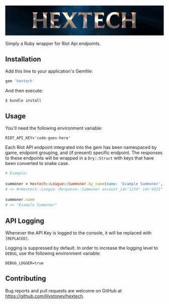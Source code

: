 ![Hextech Logo](./docs/logo.png)

Simply a Ruby wrapper for Riot Api endpoints.

## Installation

Add this line to your application's Gemfile:

```ruby
gem 'hextech'
```

And then execute:

    $ bundle install


## Usage

You'll need the following environment variable:

```
RIOT_API_KEY='code-goes-here'
```

Each Riot API endpoint integrated into the gem has been namespaced by game, endpoint grouping, and (if present) specific endpoint. The responses to these endpoints will be wrapped in a `Dry::Struct` with keys that have been converted to snake case.

```ruby
# Example:

summoner = Hextech::League::Summoner.by_name(name: 'Example Summoner', region: 'euw1')
# => #<Hextech::League::Response::Summoner account_id="1234" id="4321" name="Example Summoner" profile_icon_id=1234 puuid="2468" revision_date=2021-11-01 08:00:00 +0100 summoner_level=100>

summoner.name
# => "Example Summoner"
```

## API Logging

Whenever the API Key is logged to the console, it will be replaced with `[REPLACED]`.

Logging is suppressed by default. In order to increase the logging level to `DEBUG`, use the following environment variable:

```
DEBUG_LOGGER=true
```

## Contributing

Bug reports and pull requests are welcome on GitHub at https://github.com/lilystoney/hextech.
